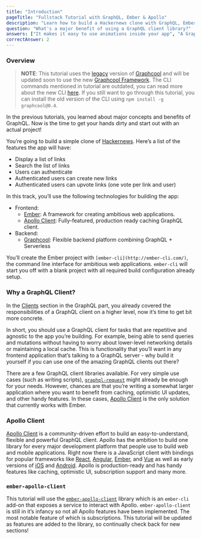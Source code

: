```yaml
---
title: "Introduction"
pageTitle: "Fullstack Tutorial with GraphQL, Ember & Apollo"
description: "Learn how to build a Hackernews clone with GraphQL, Ember, and Apollo Client. You'll use Ember and ember-apollo-client for the frontend and Graphcool for the backend."
question: "What's a major benefit of using a GraphQL client library?"
answers: ["It makes it easy to use animations inside your app", "A GraphQL client is mainly used to improve security", "It saves you from writing infrastructure code for networking and caching", "GraphQL clients don't provide actual advantages but it's always good to use 3rd party libraries"]
correctAnswer: 2
---
```


### Overview

> **NOTE**: This tutorial uses the [legacy](https://www.graph.cool/docs/reference/service-definition/legacy-console-projects-aemieb1aev) version of [Graphcool](https://www.graph.cool/) and will be updated soon to use the new [Graphcool Framework](https://blog.graph.cool/introducing-the-graphcool-framework-d9edab2a7816). The CLI commands mentioned in tutorial are outdated, you can read more about the new CLI [here](https://www.graph.cool/docs/reference/cli/overview-kie1quohli/). If you still want to go through this tutorial, you can install the old version of the CLI using `npm install -g graphcool@0.4`.

In the previous tutorials, you learned about major concepts and benefits of GraphQL. Now is the time to get your hands dirty and start out with an actual project!

You’re going to build a simple clone of [Hackernews](https://news.ycombinator.com/). Here’s a list of the features the app will have:

* Display a list of links
* Search the list of links
* Users can authenticate
* Authenticated users can create new links
* Authenticated users can upvote links (one vote per link and user)

In this track, you’ll use the following technologies for building the app:

* Frontend:
    * [Ember](https://emberjs.com/): A framework for creating ambitious web applications.
    * [Apollo Client](http://dev.apollodata.com/): Fully-featured, production ready caching GraphQL client.
* Backend:
    * [Graphcool](https://www.graph.cool/): Flexible backend platform combining GraphQL + Serverless

You’ll create the Ember project with `[ember-cli](http://ember-cli.com/)`, the command line interface for ambitious web applications. `ember-cli` will start you off with a blank project with all required build configuration already setup.

### Why a GraphQL Client?

In the [Clients](https://www.howtographql.com/advanced/0-clients/) section in the GraphQL part, you already covered the responsibilities of a GraphQL client on a higher level, now it’s time to get bit more concrete.

In short, you should use a GraphQL client for tasks that are repetitive and agnostic to the app you’re building. For example, being able to send queries and mutations without having to worry about lower-level networking details or maintaining a local cache. This is functionality that you’ll want in any frontend application that’s talking to a GraphQL server - why build it yourself if you can use one of the amazing GraphQL clients out there?

There are a few GraphQL client libraries available. For very simple use cases (such as writing scripts), [`graphql-request`](https://github.com/graphcool/graphql-request) might already be enough for your needs. However, chances are that you’re writing a somewhat larger application where you want to benefit from caching, optimistic UI updates, and other handy features. In these cases, [Apollo Client](http://dev.apollodata.com/) is the only solution that currently works with Ember.

### Apollo Client

[Apollo Client](http://dev.apollodata.com/) is a community-driven effort to build an easy-to-understand, flexible and powerful GraphQL client. Apollo has the ambition to build one library for every major development platform that people use to build web and mobile applications. Right now there is a JavaScript client with bindings for popular frameworks like [React](https://github.com/apollographql/react-apollo), [Angular](https://github.com/apollographql/apollo-angular), [Ember](https://github.com/bgentry/ember-apollo-client), and [Vue](https://github.com/Akryum/vue-apollo) as well as early versions of [iOS](https://github.com/apollographql/apollo-ios) and [Android](https://github.com/apollographql/apollo-android). Apollo is production-ready and has handy features like caching, optimistic UI, subscription support and many more.

### `ember-apollo-client`

This tutorial will use the [`ember-apollo-client`](https://github.com/bgentry/ember-apollo-client) library which is an `ember-cli` add-on that exposes a service to interact with Apollo. `ember-apollo-client` is still in it’s infancy so not all Apollo features have been implemented. The most notable feature of which is subscriptions. This tutorial will be updated as features are added to the library, so continually check back for new sections!
